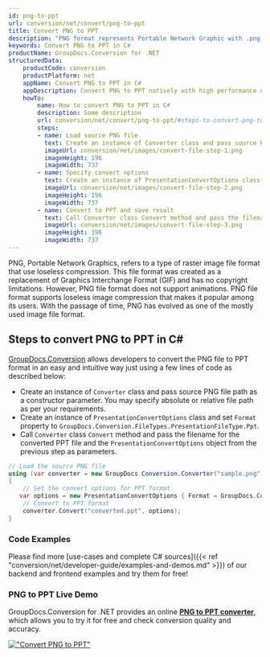 ```yaml
---
id: png-to-ppt
url: conversion/net/convert/png-to-ppt
title: Convert PNG to PPT
description: "PNG format represents Portable Network Graphic with .png extension. Learn how to convert PNG to PPT file programmatically in C# language using GroupDocs.Conversion for .NET library."
keywords: Convert PNG to PPT in C#
productName: GroupDocs.Conversion for .NET
structuredData:
    productCode: conversion
    productPlatform: net
    appName: Convert PNG to PPT in C#
    appDescription: Convert PNG to PPT natively with high performance using C# language and server side GroupDocs.Conversion for .NET APIs, without the use of any software like Microsoft or Open Office.
    howTo:
        name: How to convert PNG to PPT in C# 
        description: Some description
        url: conversion/net/convert/png-to-ppt/#steps-to-convert-png-to-ppt-in-c
        steps:
        - name: Load source PNG file 
          text: Create an instance of Converter class and pass source PNG file path as a constructor parameter. You may specify absolute or relative file path as per your requirements. 
          imageUrl: conversion/net/images/convert-file-step-1.png
          imageHeight: 196
          imageWidth: 737
        - name: Specify convert options 
          text: Create an instance of PresentationConvertOptions class.
          imageUrl: conversion/net/images/convert-file-step-2.png
          imageHeight: 196
          imageWidth: 737
        - name: Convert to PPT and save result 
          text: Call Converter class Convert method and pass the filename for the converted HTML file and the PresentationConvertOptions object from the previous step as parameters.
          imageUrl: conversion/net/images/convert-file-step-3.png
          imageHeight: 196
          imageWidth: 737
---
```


PNG, Portable Network Graphics, refers to a type of raster image file format that use loseless compression. This file format was created as a replacement of Graphics Interchange Format (GIF) and has no copyright limitations. However, PNG file format does not support animations. PNG file format supports loseless image compression that makes it popular among its users. With the passage of time, PNG has evolved as one of the mostly used image file format.

## Steps to convert PNG to PPT in C#

[GroupDocs.Conversion](https://products.groupdocs.com/conversion/net) allows developers to convert the PNG file to PPT format in an easy and intuitive way just using a few lines of code as described below:

* Create an instance of `Converter` class and pass source PNG file path as a constructor parameter. You may specify absolute or relative file path as per your requirements. 
* Create an instance of `PresentationConvertOptions` class and set `Format` property to `GroupDocs.Conversion.FileTypes.PresentationFileType.Ppt`.
* Call `Converter` class `Convert` method and pass the filename for the converted PPT file and the `PresentationConvertOptions` object from the previous step as parameters.

```csharp
// Load the source PNG file
using (var converter = new GroupDocs.Conversion.Converter("sample.png"))
{
    // Set the convert options for PPT format
   var options = new PresentationConvertOptions { Format = GroupDocs.Conversion.FileTypes.PresentationFileType.Ppt };
    // Convert to PPT format
    converter.Convert("converted.ppt", options);
}
```

### Code Examples

Please find more [use-cases and complete C# sources]({{< ref "conversion/net/developer-guide/examples-and-demos.md" >}}) of our backend and frontend examples and try them for free!

### PNG to PPT Live Demo

GroupDocs.Conversion for .NET provides an online [**PNG to PPT converter**](https://products.groupdocs.app/conversion/png-to-ppt), which allows you to try it for free and check conversion quality and accuracy.

[!["Convert PNG to PPT"](conversion/net/images/convert-to-ppt/convert-png-to-ppt.png)](https://products.groupdocs.app/conversion/png-to-ppt)